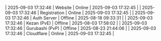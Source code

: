 | 2025-09-03 17:32:46 | Website | Online | 2025-09-03 17:32:45 |
| 2025-09-03 17:32:46 | Registration | Online | 2025-09-03 17:32:45 |
| 2025-09-03 17:32:46 | Auth Server | Offline | 2025-08-18 09:33:31 |
| 2025-09-03 17:32:46 | Kezan (PvE) | Offline | 2025-08-03 17:58:02 |
| 2025-09-03 17:32:46 | Gurubashi (PvP) | Offline | 2025-08-23 21:44:06 |
| 2025-09-03 17:32:46 | Cloudflare | Online | 2025-09-03 17:32:45 |
